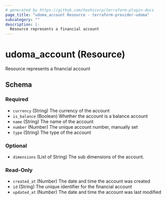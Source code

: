```yaml
---
# generated by https://github.com/hashicorp/terraform-plugin-docs
page_title: "udoma_account Resource - terraform-provider-udoma"
subcategory: ""
description: |-
  Resource represents a financial account
---
```


# udoma_account (Resource)

Resource represents a financial account



<!-- schema generated by tfplugindocs -->
## Schema

### Required

- `currency` (String) The currency of the account
- `is_balance` (Boolean) Whether the account is a balance account
- `name` (String) The name of the account
- `number` (Number) The unique account number, manually set
- `type` (String) The type of the account

### Optional

- `dimensions` (List of String) The sub dimensions of the account.

### Read-Only

- `created_at` (Number) The date and time the account was created
- `id` (String) The unique identifier for the financial account
- `updated_at` (Number) The date and time the account was last modified
